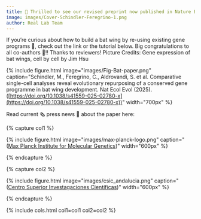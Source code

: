 ```yaml
---
title: 🎉 Thrilled to see our revised preprint now published in Nature Ecology & Evolution! 🎉
image: images/Cover-Schindler-Feregrino-1.png
author: Real Lab Team
---
```


If you’re curious about how to build a bat wing by re-using existing gene programs 🧬, check out the link or the tutorial below. Big congratulations to all co-authors 💜!! Thanks to reviewers! Picture Credits: Gene expression of bat wings, cell by cell by Jim Hsu    

{%
  include figure.html
  image="images/Fig-Bat-paper.png"
  caption="Schindler, M., Feregrino, C., Aldrovandi, S. et al. Comparative single-cell analyses reveal evolutionary repurposing of a conserved gene programme in bat wing development. Nat Ecol Evol (2025). ([https://doi.org/10.1038/s41559-025-02780-x](https://doi.org/10.1038/s41559-025-02780-x))"
  width="700px"
%}

Read current 🗞️ press news 📰 about the paper here:

{% capture col1 %}

{% include figure.html image="images/max-planck-logo.png" caption="([Max Planck Institute for Molecular Genetics](https://www.molgen.mpg.de/news-2025-flying-with-hands))" width="600px" %}

{% endcapture %}

{% capture col2 %}

{% include figure.html image="images/csic_andalucia.png" caption="([Centro Superior Investagaciones Científicas](https://delegacion.andalucia.csic.es/un-estudio-revela-que-las-alas-de-los-murcielagos-se-forman-reutilizando-programas-geneticos-ya-existentes/))" width="600px" %}

{% endcapture %}

{% include cols.html col1=col1 col2=col2 %} 

